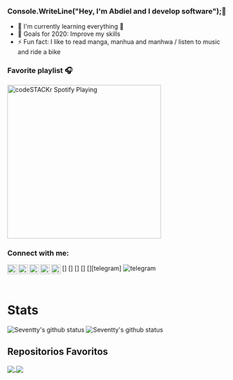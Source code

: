 ### Console.WriteLine("Hey, I'm Abdiel and I develop software");👋

- 🌱 I'm currently learning everything 🤣
- 🥅 Goals for 2020: Improve my skills
- ⚡ Fun fact: I like to read manga, manhua and manhwa / listen to music and ride a bike

### Favorite playlist 🎧
[<img src="https://now-playing-codestackr.vercel.app/api/spotify-playing" alt="codeSTACKr Spotify Playing" width="350" />](https://open.spotify.com/playlist/37i9dQZF1DX1A0PcRHdJVf)

### Connect with me:

[<img align="left" alt="codeSTACKr | YouTube" width="22px" src="https://cdn.jsdelivr.net/npm/simple-icons@v3/icons/youtube.svg" />]
[<img align="left" alt="codeSTACKr | Twitter" width="22px" src="https://cdn.jsdelivr.net/npm/simple-icons@v3/icons/twitter.svg" />]
[<img align="left" alt="codeSTACKr | LinkedIn" width="22px" src="https://cdn.jsdelivr.net/npm/simple-icons@v3/icons/linkedin.svg" />]
[<img align="left" alt="codeSTACKr | Instagram" width="22px" src="https://cdn.jsdelivr.net/npm/simple-icons@v3/icons/instagram.svg" />]
[<img align="left" alt="codeSTACKr | Telegram" width="22px" src="https://cdn.jsdelivr.net/npm/simple-icons@v3/icons/telegram.svg" />][telegram]
![telegram](https://user-images.githubusercontent.com/61069624/99864908-8c04dc80-2b7c-11eb-81fd-851b1b67aaaf.gif)




<br />

# Stats
<img alt="Seventty's github status" src="https://github-readme-stats.codestackr.vercel.app/api?username=Javier13g&show_icons=true&theme=radical&title_color=ffe34c" />
<img alt="Seventty's github status" src="https://github-readme-stats.vercel.app/api/top-langs/?username=Javier13g&layout=compact&theme=radical&title_color=D3D3D3" />

Repositorios Favoritos
---

<a href="https://github.com/Javier13g/VehiculosDetenidosBlazor">
  <img align="center" src="https://github-readme-stats.vercel.app/api/pin/?username=Javier13g&repo=VehiculosDetenidosBlazor&theme=radical&title_color=ffe34c" />
</a>

<a href="https://github.com/Javier13g/VehiculosDetenidosBlazor">
  <img align="center" src="https://github-readme-stats.vercel.app/api/pin/?username=Javier13g&repo=MiembrosIglesia&theme=radical&title_color=ffe34c" />
</a>


